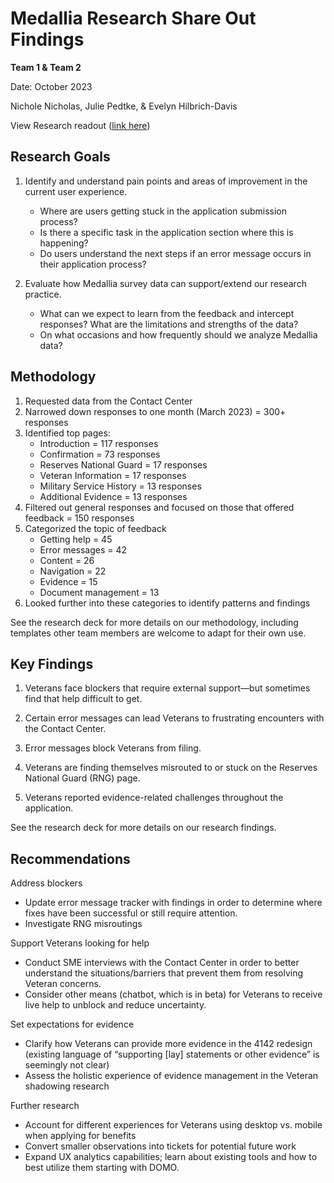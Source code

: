 # Medallia Research Share Out Findings 

**Team 1 & Team 2**

Date: October 2023

Nichole Nicholas, Julie Pedtke, & Evelyn Hilbrich-Davis

View Research readout ([link here](https://github.com/department-of-veterans-affairs/va.gov-team/blob/master/products/disability/526ez/research/Medallia%20Research/Medallia%20Research%20Share-Out.pdf))


## Research Goals
1. Identify and understand pain points and areas of improvement in the current user experience. 
   - Where are users getting stuck in the application submission process?
   - Is there a specific task in the application section where this is happening?
   - Do users understand the next steps if an error message occurs in their application process?

2. Evaluate how Medallia survey data can support/extend our research practice.
   - What can we expect to learn from the feedback and intercept responses? What are the limitations and strengths of the data?
   - On what occasions and how frequently should we analyze Medallia data?

## Methodology 
1. Requested data from the Contact Center
2. Narrowed down responses to one month (March 2023) = 300+ responses
3. Identified top pages:
   - Introduction = 117 responses
   - Confirmation = 73 responses
   - Reserves National Guard = 17 responses
   - Veteran Information = 17 responses
   - Military Service History = 13 responses
   - Additional Evidence = 13 responses 
4. Filtered out general responses and focused on those that offered feedback = 150 responses
5. Categorized the topic of feedback
   - Getting help = 45
   - Error messages = 42
   - Content = 26
   - Navigation = 22
   - Evidence = 15
   - Document management = 13
6. Looked further into these categories to identify patterns and findings

See the research deck for more details on our methodology, including templates other team members are welcome to adapt for their own use.

## Key Findings
1. Veterans face blockers that require external support—but sometimes find that help difficult to get. 

2. Certain error messages can lead Veterans to frustrating encounters with the Contact Center. 

3. Error messages block Veterans from filing.  

4. Veterans are finding themselves misrouted to or stuck on the Reserves National Guard (RNG) page.

5. Veterans reported evidence-related challenges throughout the application. 

See the research deck for more details on our research findings.

## Recommendations
Address blockers
   - Update error message tracker with findings in order to determine where fixes have been successful or still require attention. 
   - Investigate RNG misroutings

Support Veterans looking for help
   - Conduct SME interviews with the Contact Center in order to better understand the situations/barriers that prevent them from resolving Veteran concerns. 
   - Consider other means (chatbot, which is in beta) for Veterans to receive live help to unblock and reduce uncertainty.

Set expectations for evidence
   - Clarify how Veterans can provide more evidence in the 4142 redesign (existing language of “supporting [lay] statements or other evidence” is seemingly not clear)
   - Assess the holistic experience of evidence management in the Veteran shadowing research

Further research
   - Account for different experiences for Veterans using desktop vs. mobile when applying for benefits
   - Convert smaller observations into tickets for potential future work
   - Expand UX analytics capabilities; learn about existing tools and how to best utilize them starting with DOMO.




